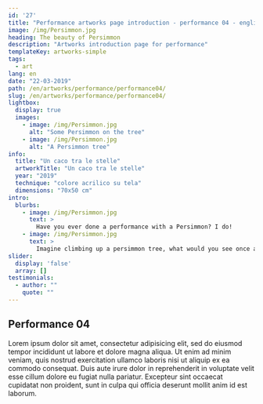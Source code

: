 ```yaml
---
id: '27'
title: "Performance artworks page introduction - performance 04 - english"
image: /img/Persimmon.jpg
heading: The beauty of Persimmon
description: "Artworks introduction page for performance"
templateKey: artworks-simple
tags:
  - art
lang: en
date: "22-03-2019"
path: /en/artworks/performance/performance04/
slug: /en/artworks/performance/performance04/
lightbox:
  display: true
  images:
    - image: /img/Persimmon.jpg
      alt: "Some Persimmon on the tree"
    - image: /img/Persimmon.jpg
      alt: "A Persimmon tree"
info:
  title: "Un caco tra le stelle"
  artworkTitle: "Un caco tra le stelle"
  year: "2019"
  technique: "colore acrilico su tela"
  dimensions: "70x50 cm"  
intro:
  blurbs:
    - image: /img/Persimmon.jpg
      text: >
        Have you ever done a performance with a Persimmon? I do!
    - image: /img/Persimmon.jpg
      text: >
        Imagine climbing up a persimmon tree, what would you see once at the top?
slider:
  display: 'false'
  array: []
testimonials:
  - author: ""
    quote: ""
---
```


## Performance 04

Lorem ipsum dolor sit amet, consectetur adipisicing elit, sed do eiusmod tempor incididunt ut labore et dolore magna aliqua. Ut enim ad minim veniam, quis nostrud exercitation ullamco laboris nisi ut aliquip ex ea commodo consequat. Duis aute irure dolor in reprehenderit in voluptate velit esse cillum dolore eu fugiat nulla pariatur. Excepteur sint occaecat cupidatat non proident, sunt in culpa qui officia deserunt mollit anim id est laborum.
